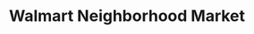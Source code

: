 ---
title: "Walmart Neighborhood Market"
url: /helena/walmart-neighborhood-market/
shop: Supermarkt
---